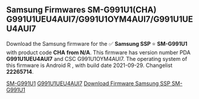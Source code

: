 <h2>Samsung Firmwares SM-G991U1(CHA) G991U1UEU4AUI7/G991U1OYM4AUI7/G991U1UEU4AUI7</h2>
Download the Samsung firmware for the ✅ <strong>Samsung SSP </strong> ⭐ <strong>SM-G991U1</strong> with product code <strong>CHA</strong> <strong> from N/A</strong>. This firmware has version number PDA <strong>G991U1UEU4AUI7</strong> and CSC G991U1OYM4AUI7. The operating system of this firmware is Android R , with build date 2021-09-29. Changelist <strong>22265714</strong>.


[SM-G991U1](https://samfirm.shop/samsung/model/SM-G991U1)
[G991U1UEU4AUI7](https://samfirm.shop/samsung/pda/G991U1UEU4AUI7)
[Download Firmware Samsung SSP SM-G991U1](https://samfirm.shop/samsung/firmware/460940)
